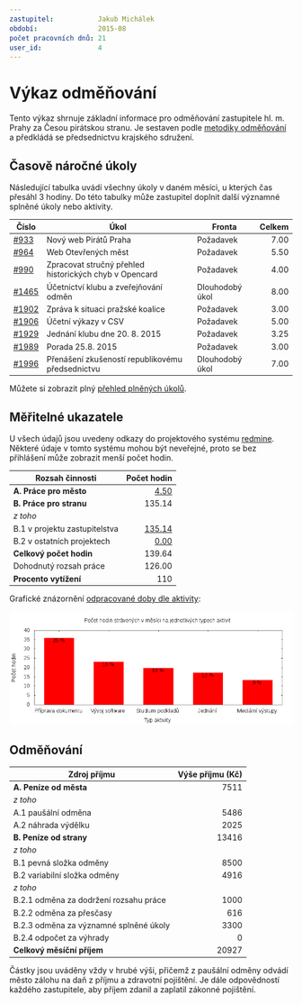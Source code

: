 ```yaml
---
zastupitel:           Jakub Michálek
období:               2015-08
počet pracovních dnů: 21
user_id:              4
---
```

Výkaz odměňování
================

Tento výkaz shrnuje základní informace pro odměňování zastupitele hl. m. Prahy
za Česou pirátskou stranu. Je sestaven podle [metodiky odměňování][metodika]
a předkládá se předsednictvu krajského sdružení.

Časově náročné úkoly
----------------------

Následující tabulka uvádí všechny úkoly v daném měsíci, u kterých čas přesáhl
3 hodiny. Do této tabulky může zastupitel doplnit další významné splněné úkoly
nebo aktivity.

Číslo                                           |   Úkol                                                    |  ﻿Fronta           |  Celkem
------------------------------------------------|-----------------------------------------------------------|--------------------|-------:
[#933](https://redmine.pirati.cz/issues/933)    |   Nový web Pirátů Praha                                   |  Požadavek         |  7.00  
[#964](https://redmine.pirati.cz/issues/964)    |   Web Otevřených měst                                     |  Požadavek         |  5.50  
[#990](https://redmine.pirati.cz/issues/990)    |   Zpracovat stručný přehled historických chyb v Opencard  |  Požadavek         |  4.00  
[#1465](https://redmine.pirati.cz/issues/1465)  |   Účetnictví klubu a zveřejňování odměn                   |  Dlouhodobý úkol   |  8.00  
[#1902](https://redmine.pirati.cz/issues/1902)  |   Zpráva k situaci pražské koalice                        |  Požadavek         |  3.00  
[#1906](https://redmine.pirati.cz/issues/1906)  |   Účetní výkazy v CSV                                     |  Požadavek         |  5.00  
[#1929](https://redmine.pirati.cz/issues/1929)  |   Jednání klubu dne 20. 8. 2015                           |  Požadavek         |  3.25  
[#1989](https://redmine.pirati.cz/issues/1989)  |   Porada 25.8. 2015                                       |  Požadavek         |  3.00  
[#1996](https://redmine.pirati.cz/issues/1996)  |   Přenášení zkušeností republikovému předsednictvu        |  Dlouhodobý úkol   |  7.00  

Můžete si zobrazit plný [přehled plněných úkolů][tasklist].

Měřitelné ukazatele
-------------------

U všech údajů jsou uvedeny odkazy do projektového systému [redmine](https://redmine.pirati.cz). Některé údaje v tomto systému mohou být neveřejné, proto se bez přihlášení může zobrazit menší počet hodin.

Rozsah činnosti                        | Počet hodin
--------------                         | ----------:
**A. Práce pro město**                 | [4.50][linktocityhours]
**B. Práce pro stranu**                | 135.14
*z toho*                               |
B.1 v projektu zastupitelstva          | [135.14][linktohomehours]
B.2 v ostatních projektech             | [0.00][linktootherhours]
**Celkový počet hodin**                | 139.64
Dohodnutý rozsah práce                 | 126.00
**Procento vytížení**                  | 110

Grafické znázornění [odpracované doby dle aktivity][activitylist]:

![Aktivity v měsíci](aktivity.png)




Odměňování
----------

Zdroj příjmu                           | Výše příjmu (Kč)
-----------------                      | --------------:
**A. Peníze od města**                 | 7511
*z toho*                               |
A.1 paušální odměna                    | 5486
A.2 náhrada výdělku                    | 2025
**B. Peníze od strany**                | 13416
*z toho*                               |
B.1 pevná složka odměny                | 8500
B.2 variabilní složka odměny           | 4916
*z toho*                               |
B.2.1 odměna za dodržení rozsahu práce | 1000
B.2.2 odměna za přesčasy               | 616
B.2.3 odměna za významné splněné úkoly | 3300
B.2.4 odpočet za výhrady               | 0
**Celkový měsíční příjem**             | 20927

Částky jsou uváděny vždy v hrubé výši, přičemž z paušální odměny odvádí město zálohu na daň z příjmu a zdravotní pojištění. Je dále odpovědností každého zastupitele, aby příjem zdanil a zaplatil zákonné pojištění.

[metodika]: https://redmine.pirati.cz/projects/praha/wiki/Odm%C4%9B%C5%88ov%C3%A1n%C3%AD_zastupitel%C5%AF
[tasklist]: https://redmine.pirati.cz/projects/praha/time_entries/report?f[]=spent_on&f[]=user_id&op[user_id]==&f[]=cf_16&op[cf_16]=!*&f[]=&columns=month&criteria[]=issue&op[spent_on]=><&op[user_id]==&utf8=✓&v[spent_on][]=2015-08-01&v[spent_on][]=2015-08-31&v[user_id][]=4
[linktocityhours]: https://redmine.pirati.cz/projects/praha/time_entries?f[]=spent_on&f[]=user_id&f[]=cf_16&f[]=&op[cf_16]=*&op[spent_on]=><&op[user_id]==&utf8=✓&v[spent_on][]=2015-08-01&v[spent_on][]=2015-08-31&v[user_id][]=4
[linktohomehours]: https://redmine.pirati.cz/projects/praha/time_entries?f[]=spent_on&f[]=user_id&f[]=cf_16&f[]=&op[cf_16]=!*&op[spent_on]=><&op[user_id]==&utf8=✓&v[spent_on][]=2015-08-01&v[spent_on][]=2015-08-31&v[user_id][]=4
[linktootherhours]: https://redmine.pirati.cz/time_entries/report?f[]=spent_on&f[]=cf_16&op[cf_16]=%3D&v[cf_16][]=strana&f[]=project_id&op[project_id]=!&v[project_id][]=15&f[]=&columns=month&criteria[]=user&op[spent_on]=><&op[user_id]==&utf8=✓&v[spent_on][]=2015-08-01&v[spent_on][]=2015-08-31&v[user_id][]=4
[activitylist]: https://redmine.pirati.cz/projects/praha/time_entries/report?columns=month&criteria[]=activity&f[]=spent_on&f[]=user_id&f[]=&op[spent_on]=><&op[user_id]==&utf8=✓&v[spent_on][]=2015-08-01&v[spent_on][]=2015-08-31&v[user_id][]=4
